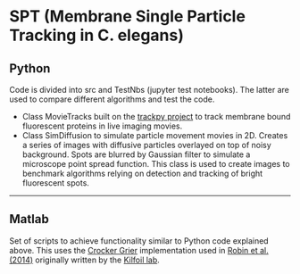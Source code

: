 # SPT (Membrane **S**ingle **P**article **T**racking in C. elegans)
## Python
Code is divided into src and TestNbs (jupyter test notebooks). The latter are used to compare different algorithms and test the code.

* Class MovieTracks built on the [trackpy project](https://github.com/soft-matter/trackpy) to track membrane bound fluorescent proteins in live imaging movies.
* Class SimDiffusion to simulate particle movement movies in 2D. Creates a series of images with diffusive particles overlayed on top of noisy background. Spots are blurred by Gaussian filter to simulate a microscope point spread function. This class is used to create images to benchmark algorithms relying on detection and tracking of bright fluorescent spots.

---

## Matlab
Set of scripts to achieve functionality similar to Python code explained above. This uses the [Crocker Grier](http://crocker.seas.upenn.edu/CrockerGrier1996b.pdf) implementation used in 
[Robin et al. (2014)](http://www.nature.com/nmeth/journal/v11/n6/full/nmeth.2928.html) originally written by the [Kilfoil lab](http://people.umass.edu/kilfoil/downloads.html).
